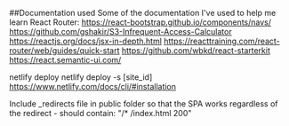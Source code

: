 ##Documentation used
Some of the documentation I've used to help me learn React Router:
https://react-bootstrap.github.io/components/navs/
https://github.com/gshakir/S3-Infrequent-Access-Calculator
https://reactjs.org/docs/jsx-in-depth.html
https://reacttraining.com/react-router/web/guides/quick-start
https://github.com/wbkd/react-starterkit
https://react.semantic-ui.com/


netlify deploy
netlify deploy -s [site_id]
https://www.netlify.com/docs/cli/#installation

Include _redirects file in public folder so that the SPA works regardless of the redirect - should contain: "/*    /index.html   200"